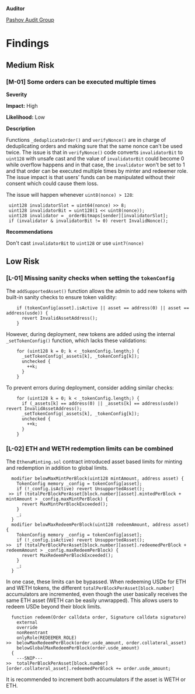 **Auditor**

[Pashov Audit Group](https://twitter.com/PashovAuditGrp)

# Findings

## Medium Risk

### [M-01] Some orders can be executed multiple times

**Severity**

**Impact:** High

**Likelihood:** Low

**Description**

Functions `_deduplicateOrder()` and `verifyNonce()` are in charge of deduplicating orders and making sure that the same nonce can't be used twice. The issue is that in `verifyNonce()` code converts `invalidatorBit` to `uint128` with unsafe cast and the value of `invalidatorBit` could become 0 while overflow happens and in that case, the `invalidator` won't be set to 1 and that order can be executed multiple times by minter and redeemer role. The issue impact is that users' funds can be manipulated without their consent which could cause them loss.

The issue will happen whenever `uint8(nonce) > 128`:

```solidity
 uint128 invalidatorSlot = uint64(nonce) >> 8;
 uint128 invalidatorBit = uint128(1 << uint8(nonce));
 uint128 invalidator = _orderBitmaps[sender][invalidatorSlot];
 if (invalidator & invalidatorBit != 0) revert InvalidNonce();
```

**Recommendations**

Don't cast `invalidatorBit` to `uint128` or use `uint7(nonce)`

## Low Risk

### [L-01] Missing sanity checks when setting the `tokenConfig`

The `addSupportedAsset()` function allows the admin to add new tokens with built-in sanity checks to ensure token validity:

```solidity
    if (tokenConfig[asset].isActive || asset == address(0) || asset == address(usde)) {
      revert InvalidAssetAddress();
    }
```

However, during deployment, new tokens are added using the internal `_setTokenConfig()` function, which lacks these validations:

```solidity
    for (uint128 k = 0; k < _tokenConfig.length;) {
      _setTokenConfig(_assets[k], _tokenConfig[k]);
      unchecked {
        ++k;
      }
    }
```

To prevent errors during deployment, consider adding similar checks:

```solidity
    for (uint128 k = 0; k < _tokenConfig.length;) {
      if (_assets[k] == address(0) || _assets[k] == address(usde)) revert InvalidAssetAddress();
      _setTokenConfig(_assets[k], _tokenConfig[k]);
      unchecked {
        ++k;
      }
    }
```

### [L-02] ETH and WETH redemption limits can be combined

The `EthenaMinting.sol` contract introduced asset based limits for minting and redemption in addition to global limits.

```solidity
  modifier belowMaxMintPerBlock(uint128 mintAmount, address asset) {
    TokenConfig memory _config = tokenConfig[asset];
    if (!_config.isActive) revert UnsupportedAsset();
 >> if (totalPerBlockPerAsset[block.number][asset].mintedPerBlock + mintAmount > _config.maxMintPerBlock) {
      revert MaxMintPerBlockExceeded();
    }
    _;
  }
  modifier belowMaxRedeemPerBlock(uint128 redeemAmount, address asset) {
    TokenConfig memory _config = tokenConfig[asset];
    if (!_config.isActive) revert UnsupportedAsset();
>>  if (totalPerBlockPerAsset[block.number][asset].redeemedPerBlock + redeemAmount > _config.maxRedeemPerBlock) {
      revert MaxRedeemPerBlockExceeded();
    }
    _;
  }
```

In one case, these limits can be bypassed. When redeeming USDe for ETH and WETH tokens, the different `totalPerBlockPerAsset[block.number]` accumulators are incremented, even though the user basically receives the same ETH asset (WETH can be easily unwrapped). This allows users to redeem USDe beyond their block limits.

```solidity
  function redeem(Order calldata order, Signature calldata signature)
    external
    override
    nonReentrant
    onlyRole(REDEEMER_ROLE)
>>  belowMaxRedeemPerBlock(order.usde_amount, order.collateral_asset)
    belowGlobalMaxRedeemPerBlock(order.usde_amount)
  {
    ---SNIP---
>>  totalPerBlockPerAsset[block.number][order.collateral_asset].redeemedPerBlock += order.usde_amount;
```

It is recommended to increment both accumulators if the asset is WETH or ETH.
